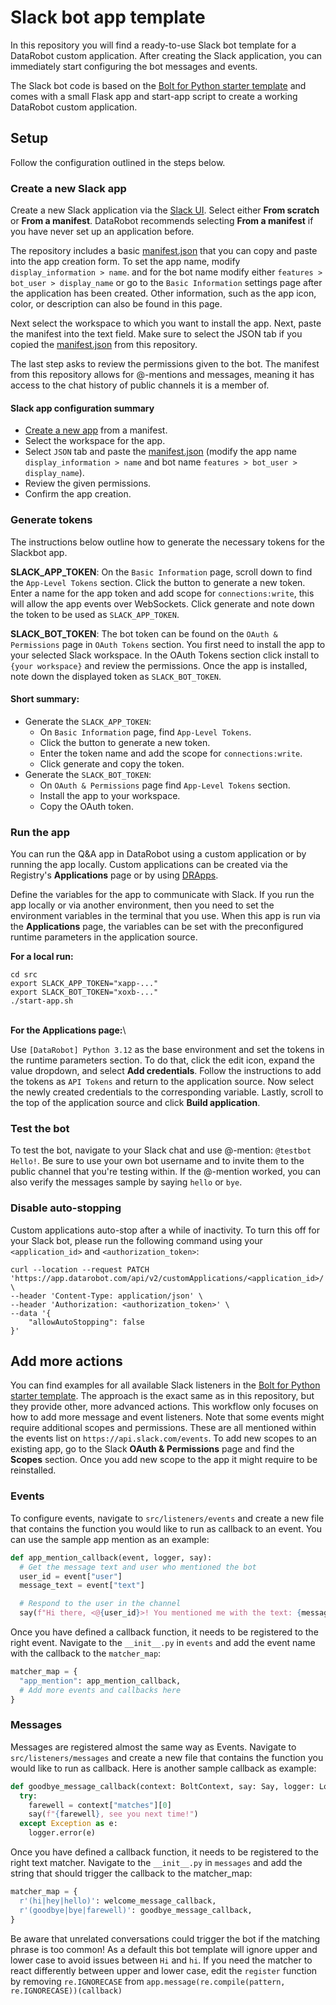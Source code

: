 # Slack bot app template

In this repository you will find a ready-to-use Slack bot template for a DataRobot custom application. After creating the Slack application, you can immediately start configuring the bot messages and events.

The Slack bot code is based on the [Bolt for Python starter template](https://github.com/slack-samples/bolt-python-starter-template/tree/main) and
comes with a small Flask app and start-app script to create a working DataRobot custom application.

## Setup

Follow the configuration outlined in the steps below.

### Create a new Slack app

Create a new Slack application via the [Slack UI](https://api.slack.com/apps?new_app=1). Select either
**From scratch** or **From a manifest**. DataRobot recommends selecting **From a manifest** if you have never set up an application before.

The repository includes a basic [manifest.json](https://github.com/datarobot-oss/slack-bot-app/blob/main/manifest.json) that you can copy and paste into the app creation form. To set the app name, modify `display_information > name`. and for the bot name modify either `features > bot_user > display_name` or go to the `Basic Information` settings page after the application has been created. Other information, such as the app icon, color, or description can also be found in this page.

Next select the workspace to which you want to install the app. Next, paste the manifest into the text field. Make sure to select the JSON tab if you copied
the [manifest.json](https://github.com/datarobot-oss/slack-bot-app/blob/main/manifest.json) from this repository.

The last step asks to review the permissions given to the bot. The manifest from this repository allows for @-mentions and messages, meaning it has access to the chat history of public channels it is a member of.

#### Slack app configuration summary

- [Create a new app](https://api.slack.com/apps?new_app=1) from a manifest.
- Select the workspace for the app.
- Select `JSON` tab and paste the [manifest.json](https://github.com/datarobot-oss/slack-bot-app/blob/main/manifest.json) (modify the app name `display_information > name` and bot name `features > bot_user > display_name`).
- Review the given permissions.
- Confirm the app creation.

### Generate tokens

The instructions below outline how to generate the necessary tokens for the Slackbot app.

**SLACK_APP_TOKEN**: On the `Basic Information` page, scroll down to find the `App-Level Tokens` section. Click the button to generate a new token. Enter a name for the app token and add scope for `connections:write`, this will allow the app events over
WebSockets. Click generate and note down the token to be used as `SLACK_APP_TOKEN`.

**SLACK_BOT_TOKEN**: The bot token can be found on the `OAuth & Permissions` page in `OAuth Tokens` section. You first need to install the app to your selected Slack workspace. In the OAuth Tokens section click install to `{your workspace}` and
review the permissions. Once the app is installed, note down the displayed token as `SLACK_BOT_TOKEN`.

#### Short summary:

- Generate the `SLACK_APP_TOKEN`:
  - On `Basic Information` page, find `App-Level Tokens`.
  - Click the button to generate a new token.
  - Enter the token name and add the scope for `connections:write`.
  - Click generate and copy the token.
- Generate the `SLACK_BOT_TOKEN`:
  - On `OAuth & Permissions` page find `App-Level Tokens` section.
  - Install the app to your workspace.
  - Copy the OAuth token.

### Run the app

You can run the Q&amp;A app in DataRobot using a custom application or by running the app locally. Custom applications can be created via the Registry's **Applications** page or by using [DRApps](https://github.com/datarobot/dr-apps/blob/main/README.md).

Define the variables for the app to communicate with Slack. If you run the app locally or via another environment, then you need to set the environment variables in the terminal that you use. When this app is run via the **Applications** page, the variables can be set with the preconfigured runtime parameters in the application source.

**For a local run:**

```shell
cd src
export SLACK_APP_TOKEN="xapp-..."
export SLACK_BOT_TOKEN="xoxb-..."
./start-app.sh
```
\
**For the Applications page:**\

Use `[DataRobot] Python 3.12` as the base environment and set the tokens in the runtime parameters section. To do that,
click the edit icon, expand the value dropdown, and select **Add credentials**. Follow the instructions to add the tokens as `API Tokens` and return to the application source. Now select the newly created credentials to the corresponding variable.
Lastly, scroll to the top of the application source and click **Build application**.

### Test the bot

To test the bot, navigate to your Slack chat and use @-mention: `@testbot Hello!`. Be sure to use your own bot username and to invite them to the public channel that you're testing within.
If the @-mention worked, you can also verify the messages sample by saying `hello` or `bye`.

### Disable auto-stopping

Custom applications auto-stop after a while of inactivity. To turn this off for your Slack bot, please run the following
command using your `<application_id>` and `<authorization_token>`:

```shell
curl --location --request PATCH 'https://app.datarobot.com/api/v2/customApplications/<application_id>/' \
--header 'Content-Type: application/json' \
--header 'Authorization: <authorization_token>' \
--data '{
    "allowAutoStopping": false
}'
```

## Add more actions

You can find examples for all available Slack listeners in the [Bolt for Python starter template](https://github.com/slack-samples/bolt-python-starter-template/tree/main). The approach is the exact same as in this repository, but they provide other, more advanced actions.
This workflow only focuses on how to add more message and event listeners. Note that some events might require additional scopes and permissions. These are all mentioned within the events list on `https://api.slack.com/events`. To add new scopes to an existing app, go to the Slack **OAuth & Permissions** page and find the **Scopes** section. Once you add new scope to the app it might require to be reinstalled.

### Events

To configure events, navigate to `src/listeners/events` and create a new file that contains the function you would like to run as callback to an event. You can use the sample app mention as an example:

```python
def app_mention_callback(event, logger, say):
  # Get the message text and user who mentioned the bot
  user_id = event["user"]
  message_text = event["text"]

  # Respond to the user in the channel
  say(f"Hi there, <@{user_id}>! You mentioned me with the text: {message_text}")
```

Once you have defined a callback function, it needs to be registered to the right event.
Navigate to the `__init__.py` in `events` and add the event name with the callback to the `matcher_map`:

```python
matcher_map = {
  "app_mention": app_mention_callback,
  # Add more events and callbacks here
}
```

### Messages

Messages are registered almost the same way as Events. Navigate to `src/listeners/messages` and create a new file that contains the function you would like to run as callback. Here is another sample callback as example:

```python
def goodbye_message_callback(context: BoltContext, say: Say, logger: Logger):
  try:
    farewell = context["matches"][0]
    say(f"{farewell}, see you next time!")
  except Exception as e:
    logger.error(e)
```

Once you have defined a callback function, it needs to be registered to the right text matcher.
Navigate to the `__init__.py` in `messages` and add the string that should trigger the callback to the matcher_map:

```python
matcher_map = {
  r'(hi|hey|hello)': welcome_message_callback,
  r'(goodbye|bye|farewell)': goodbye_message_callback,
}
```

Be aware that unrelated conversations could trigger the bot if the matching phrase is too common! As a default this
bot template will ignore upper and lower case to avoid issues between `Hi` and `hi`. If you need the matcher to react
differently between upper and lower case, edit the `register` function by removing `re.IGNORECASE` from
`app.message(re.compile(pattern, re.IGNORECASE))(callback)`


